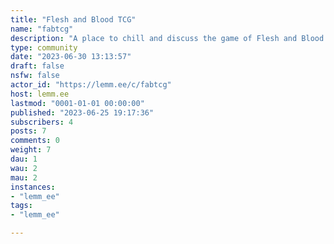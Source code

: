 ```yaml
---
title: "Flesh and Blood TCG" 
name: "fabtcg"
description: "A place to chill and discuss the game of Flesh and Blood."
type: community
date: "2023-06-30 13:13:57"
draft: false
nsfw: false
actor_id: "https://lemm.ee/c/fabtcg"
host: lemm.ee
lastmod: "0001-01-01 00:00:00"
published: "2023-06-25 19:17:36"
subscribers: 4
posts: 7
comments: 0
weight: 7
dau: 1
wau: 2
mau: 2
instances:
- "lemm_ee"
tags: 
- "lemm_ee"

---
```

